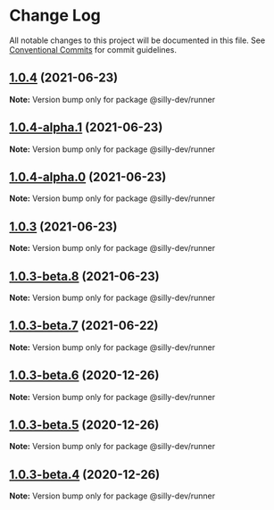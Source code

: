 # Change Log

All notable changes to this project will be documented in this file.
See [Conventional Commits](https://conventionalcommits.org) for commit guidelines.

## [1.0.4](https://github.com/amit1me/mono/compare/@silly-dev/runner@1.0.3...@silly-dev/runner@1.0.4) (2021-06-23)

**Note:** Version bump only for package @silly-dev/runner





## [1.0.4-alpha.1](https://github.com/amit1me/mono/compare/@silly-dev/runner@1.0.3...@silly-dev/runner@1.0.4-alpha.1) (2021-06-23)

**Note:** Version bump only for package @silly-dev/runner





## [1.0.4-alpha.0](https://github.com/amit1me/mono/compare/@silly-dev/runner@1.0.3...@silly-dev/runner@1.0.4-alpha.0) (2021-06-23)

**Note:** Version bump only for package @silly-dev/runner





## [1.0.3](https://github.com/amit1me/mono/compare/@silly-dev/runner@1.0.3-beta.7...@silly-dev/runner@1.0.3) (2021-06-23)

**Note:** Version bump only for package @silly-dev/runner





## [1.0.3-beta.8](https://github.com/amit1me/mono/compare/@silly-dev/runner@1.0.3-beta.7...@silly-dev/runner@1.0.3-beta.8) (2021-06-23)

**Note:** Version bump only for package @silly-dev/runner





## [1.0.3-beta.7](https://github.com/amit1me/mono/compare/@silly-dev/runner@1.0.3-beta.5...@silly-dev/runner@1.0.3-beta.7) (2021-06-22)

**Note:** Version bump only for package @silly-dev/runner






## [1.0.3-beta.6](https://github.com/amit1me/mono/compare/@silly-dev/runner@1.0.3-beta.5...@silly-dev/runner@1.0.3-beta.6) (2020-12-26)

**Note:** Version bump only for package @silly-dev/runner





## [1.0.3-beta.5](https://github.com/amit1me/mono/compare/@silly-dev/runner@1.0.3-beta.4...@silly-dev/runner@1.0.3-beta.5) (2020-12-26)

**Note:** Version bump only for package @silly-dev/runner





## [1.0.3-beta.4](https://github.com/amit1me/mono/compare/@silly-dev/runner@1.0.3-beta.3...@silly-dev/runner@1.0.3-beta.4) (2020-12-26)

**Note:** Version bump only for package @silly-dev/runner
